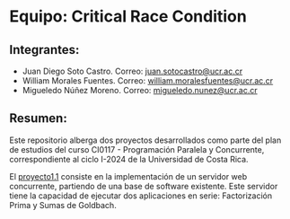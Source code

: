 # Equipo: Critical Race Condition

## Integrantes:
- Juan Diego Soto Castro. Correo: juan.sotocastro@ucr.ac.cr
- William Morales Fuentes. Correo: william.moralesfuentes@ucr.ac.cr
- Migueledo Núñez Moreno. Correo: migueledo.nunez@ucr.ac.cr

## Resumen:
Este repositorio alberga dos proyectos desarrollados como parte del plan de estudios del curso CI0117 - Programación Paralela y Concurrente, correspondiente al ciclo I-2024 de la Universidad de Costa Rica.

El [proyecto1.1](./proyecto1/proyecto1.1/README.md) consiste en la implementación de un servidor web concurrente, partiendo de una base de software existente. Este servidor tiene la capacidad de ejecutar dos aplicaciones en serie: Factorización Prima y Sumas de Goldbach.
